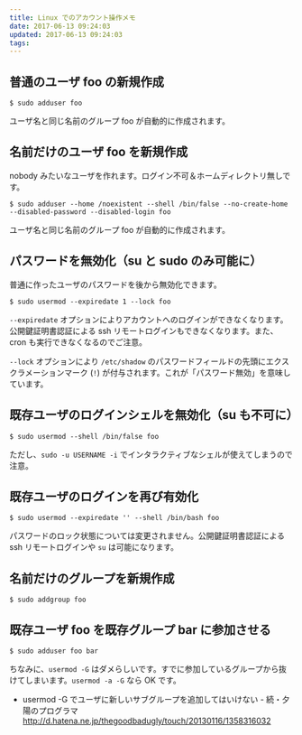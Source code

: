 ```yaml
---
title: Linux でのアカウント操作メモ
date: 2017-06-13 09:24:03
updated: 2017-06-13 09:24:03
tags:
---
```



## 普通のユーザ foo の新規作成

```
$ sudo adduser foo
```

ユーザ名と同じ名前のグループ foo が自動的に作成されます。


## 名前だけのユーザ foo を新規作成

nobody みたいなユーザを作れます。ログイン不可＆ホームディレクトリ無しです。

```
$ sudo adduser --home /noexistent --shell /bin/false --no-create-home --disabled-password --disabled-login foo
```

ユーザ名と同じ名前のグループ foo が自動的に作成されます。


## パスワードを無効化（su と sudo のみ可能に）

普通に作ったユーザのパスワードを後から無効化できます。

```
$ sudo usermod --expiredate 1 --lock foo
```

`--expiredate` オプションによりアカウントへのログインができなくなります。公開鍵証明書認証による ssh リモートログインもできなくなります。また、cron も実行できなくなるのでご注意。

`--lock` オプションにより `/etc/shadow` のパスワードフィールドの先頭にエクスクラメーションマーク (`!`) が付与されます。これが「パスワード無効」を意味しています。


## 既存ユーザのログインシェルを無効化（su も不可に）

```
$ sudo usermod --shell /bin/false foo
```

ただし、`sudo -u USERNAME -i` でインタラクティブなシェルが使えてしまうので注意。


## 既存ユーザのログインを再び有効化

```
$ sudo usermod --expiredate '' --shell /bin/bash foo
```

パスワードのロック状態については変更されません。公開鍵証明書認証による ssh リモートログインや `su` は可能になります。


## 名前だけのグループを新規作成

```
$ sudo addgroup foo
```


## 既存ユーザ foo を既存グループ bar に参加させる

```
$ sudo adduser foo bar
```

ちなみに、`usermod -G` はダメらしいです。すでに参加しているグループから抜けてしまいます。`usermod -a -G` なら OK です。

- usermod -G でユーザに新しいサブグループを追加してはいけない - 続・夕陽のプログラマ   
  http://d.hatena.ne.jp/thegoodbadugly/touch/20130116/1358316032
